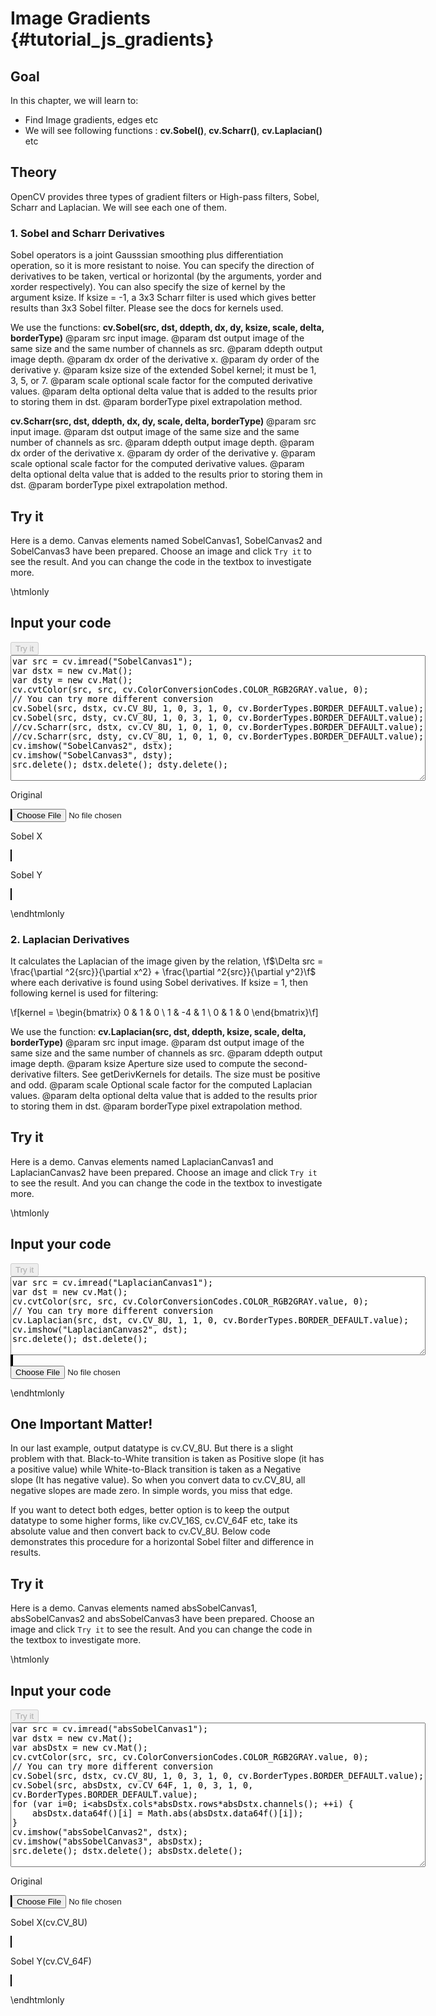 Image Gradients {#tutorial_js_gradients}
===============

Goal
----

In this chapter, we will learn to:

-   Find Image gradients, edges etc
-   We will see following functions : **cv.Sobel()**, **cv.Scharr()**, **cv.Laplacian()** etc

Theory
------

OpenCV provides three types of gradient filters or High-pass filters, Sobel, Scharr and Laplacian.
We will see each one of them.

### 1. Sobel and Scharr Derivatives

Sobel operators is a joint Gausssian smoothing plus differentiation operation, so it is more
resistant to noise. You can specify the direction of derivatives to be taken, vertical or horizontal
(by the arguments, yorder and xorder respectively). You can also specify the size of kernel by the
argument ksize. If ksize = -1, a 3x3 Scharr filter is used which gives better results than 3x3 Sobel
filter. Please see the docs for kernels used.

We use the functions: **cv.Sobel(src, dst, ddepth, dx, dy, ksize, scale, delta, borderType)** 
@param src         input image.
@param dst         output image of the same size and the same number of channels as src.
@param ddepth      output image depth.
@param dx          order of the derivative x.
@param dy   	   order of the derivative y.
@param ksize   	   size of the extended Sobel kernel; it must be 1, 3, 5, or 7.
@param scale       optional scale factor for the computed derivative values.
@param delta       optional delta value that is added to the results prior to storing them in dst.
@param borderType  pixel extrapolation method.

**cv.Scharr(src, dst, ddepth, dx, dy, scale, delta, borderType)** 
@param src         input image.
@param dst         output image of the same size and the same number of channels as src.
@param ddepth      output image depth.
@param dx          order of the derivative x.
@param dy   	   order of the derivative y.
@param scale       optional scale factor for the computed derivative values.
@param delta       optional delta value that is added to the results prior to storing them in dst.
@param borderType  pixel extrapolation method.

Try it
------

Here is a demo. Canvas elements named SobelCanvas1, SobelCanvas2 and SobelCanvas3 have been prepared. Choose an image and
click `Try it` to see the result. And you can change the code in the textbox to investigate more.

\htmlonly
<!DOCTYPE html>
<head>
<style>
canvas {
    border: 1px solid black;
}
</style>
</head>
<body>
<div id="SobelCodeArea">
<h2>Input your code</h2>
<button id="SobelTryIt" disabled="true" onclick="SobelExecuteCode()">Try it</button><br>
<textarea rows="13" cols="80" id="SobelTestCode" spellcheck="false">
var src = cv.imread("SobelCanvas1");
var dstx = new cv.Mat();
var dsty = new cv.Mat();
cv.cvtColor(src, src, cv.ColorConversionCodes.COLOR_RGB2GRAY.value, 0);
// You can try more different conversion
cv.Sobel(src, dstx, cv.CV_8U, 1, 0, 3, 1, 0, cv.BorderTypes.BORDER_DEFAULT.value);
cv.Sobel(src, dsty, cv.CV_8U, 1, 0, 3, 1, 0, cv.BorderTypes.BORDER_DEFAULT.value);
//cv.Scharr(src, dstx, cv.CV_8U, 1, 0, 1, 0, cv.BorderTypes.BORDER_DEFAULT.value);
//cv.Scharr(src, dsty, cv.CV_8U, 1, 0, 1, 0, cv.BorderTypes.BORDER_DEFAULT.value);
cv.imshow("SobelCanvas2", dstx);
cv.imshow("SobelCanvas3", dsty); 
src.delete(); dstx.delete(); dsty.delete();
</textarea>
</div>
<div id="SobelShowcase">
    <div>
        <div>
        	<p>Original</p>
        	<canvas id="SobelCanvas1"></canvas>
        	<input type="file" id="SobelInput" name="file" />
        </div>       
        <div>
        	<p>Sobel X</p>
        	<canvas id="SobelCanvas2"></canvas>
        </div>
        <div>
        	<p>Sobel Y</p>
        	<canvas id="SobelCanvas3"></canvas>
        </div>
    </div>
</div>
<script src="utils.js"></script>
<script async src="opencv.js" id="opencvjs"></script>
<script>
function SobelExecuteCode() {
    var SobelText = document.getElementById("SobelTestCode").value;
    eval(SobelText);
}

loadImageToCanvas("lena.jpg", "SobelCanvas1");
var SobelInputElement = document.getElementById("SobelInput");
SobelInputElement.addEventListener("change", SobelHandleFiles, false);
function SobelHandleFiles(e) {
    var SobelUrl = URL.createObjectURL(e.target.files[0]);
    loadImageToCanvas(SobelUrl, "SobelCanvas1");
}
</script>
</body>
\endhtmlonly

### 2. Laplacian Derivatives

It calculates the Laplacian of the image given by the relation,
\f$\Delta src = \frac{\partial ^2{src}}{\partial x^2} + \frac{\partial ^2{src}}{\partial y^2}\f$ where
each derivative is found using Sobel derivatives. If ksize = 1, then following kernel is used for
filtering:

\f[kernel = \begin{bmatrix} 0 & 1 & 0 \\ 1 & -4 & 1 \\ 0 & 1 & 0  \end{bmatrix}\f]

We use the function: **cv.Laplacian(src, dst, ddepth, ksize, scale, delta, borderType)** 
@param src         input image.
@param dst         output image of the same size and the same number of channels as src.
@param ddepth      output image depth.
@param ksize   	   Aperture size used to compute the second-derivative filters. See getDerivKernels for details. The size must be positive and odd.
@param scale       Optional scale factor for the computed Laplacian values.
@param delta       optional delta value that is added to the results prior to storing them in dst.
@param borderType  pixel extrapolation method.

Try it
------

Here is a demo. Canvas elements named LaplacianCanvas1 and LaplacianCanvas2 have been prepared. Choose an image and
click `Try it` to see the result. And you can change the code in the textbox to investigate more.

\htmlonly
<!DOCTYPE html>
<head>
<style>
canvas {
    border: 1px solid black;
}
</style>
</head>
<body>
<div id="LaplacianCodeArea">
<h2>Input your code</h2>
<button id="LaplacianTryIt" disabled="true" onclick="LaplacianExecuteCode()">Try it</button><br>
<textarea rows="8" cols="80" id="LaplacianTestCode" spellcheck="false">
var src = cv.imread("LaplacianCanvas1");
var dst = new cv.Mat();
cv.cvtColor(src, src, cv.ColorConversionCodes.COLOR_RGB2GRAY.value, 0);
// You can try more different conversion
cv.Laplacian(src, dst, cv.CV_8U, 1, 1, 0, cv.BorderTypes.BORDER_DEFAULT.value);
cv.imshow("LaplacianCanvas2", dst);
src.delete(); dst.delete();
</textarea>
</div>
<div id="LaplacianShowcase">
    <div>
        <canvas id="LaplacianCanvas1"></canvas>
        <canvas id="LaplacianCanvas2"></canvas>
    </div>
    <input type="file" id="LaplacianInput" name="file" />
</div>
<script>
function LaplacianExecuteCode() {
    var LaplacianText = document.getElementById("LaplacianTestCode").value;
    eval(LaplacianText);
}

loadImageToCanvas("lena.jpg", "LaplacianCanvas1");
var LaplacianInputElement = document.getElementById("LaplacianInput");
LaplacianInputElement.addEventListener("change", LaplacianHandleFiles, false);
function LaplacianHandleFiles(e) {
    var LaplacianUrl = URL.createObjectURL(e.target.files[0]);
    loadImageToCanvas(LaplacianUrl, "LaplacianCanvas1");
}
</script>
</body>
\endhtmlonly

One Important Matter!
---------------------

In our last example, output datatype is cv.CV_8U. But there is a slight problem with
that. Black-to-White transition is taken as Positive slope (it has a positive value) while
White-to-Black transition is taken as a Negative slope (It has negative value). So when you convert
data to cv.CV_8U, all negative slopes are made zero. In simple words, you miss that edge.

If you want to detect both edges, better option is to keep the output datatype to some higher forms,
like cv.CV_16S, cv.CV_64F etc, take its absolute value and then convert back to cv.CV_8U.
Below code demonstrates this procedure for a horizontal Sobel filter and difference in results.

Try it
------

Here is a demo. Canvas elements named absSobelCanvas1, absSobelCanvas2 and absSobelCanvas3 have been prepared. Choose an image and
click `Try it` to see the result. And you can change the code in the textbox to investigate more.

\htmlonly
<!DOCTYPE html>
<head>
<style>
canvas {
    border: 1px solid black;
}
</style>
</head>
<body>
<div id="absSobelCodeArea">
<h2>Input your code</h2>
<button id="absSobelTryIt" disabled="true" onclick="absSobelExecuteCode()">Try it</button><br>
<textarea rows="15" cols="80" id="absSobelTestCode" spellcheck="false">
var src = cv.imread("absSobelCanvas1");
var dstx = new cv.Mat();
var absDstx = new cv.Mat();
cv.cvtColor(src, src, cv.ColorConversionCodes.COLOR_RGB2GRAY.value, 0);
// You can try more different conversion
cv.Sobel(src, dstx, cv.CV_8U, 1, 0, 3, 1, 0, cv.BorderTypes.BORDER_DEFAULT.value);
cv.Sobel(src, absDstx, cv.CV_64F, 1, 0, 3, 1, 0, cv.BorderTypes.BORDER_DEFAULT.value);
for (var i=0; i<absDstx.cols*absDstx.rows*absDstx.channels(); ++i) {
    absDstx.data64f()[i] = Math.abs(absDstx.data64f()[i]);
}
cv.imshow("absSobelCanvas2", dstx);
cv.imshow("absSobelCanvas3", absDstx); 
src.delete(); dstx.delete(); absDstx.delete();
</textarea>
</div>
<div id="absSobelShowcase">
    <div>
        <div>
        	<p>Original</p>
        	<canvas id="absSobelCanvas1"></canvas>
        	<input type="file" id="absSobelInput" name="file" />
        </div>       
        <div>
        	<p>Sobel X(cv.CV_8U)</p>
        	<canvas id="absSobelCanvas2"></canvas>
        </div>
        <div>
        	<p>Sobel Y(cv.CV_64F)</p>
        	<canvas id="absSobelCanvas3"></canvas>
        </div>
    </div>
</div>
<script>
function absSobelExecuteCode() {
    var absSobelText = document.getElementById("absSobelTestCode").value;
    eval(absSobelText);
}

loadImageToCanvas("LinuxLogo.jpg", "absSobelCanvas1");
var absSobelInputElement = document.getElementById("absSobelInput");
absSobelInputElement.addEventListener("change", absSobelHandleFiles, false);
function absSobelHandleFiles(e) {
    var absSobelUrl = URL.createObjectURL(e.target.files[0]);
    loadImageToCanvas(absSobelUrl, "absSobelCanvas1");
}
document.getElementById("opencvjs").onload = function() {
    document.getElementById("SobelTryIt").disabled = false;
    document.getElementById("LaplacianTryIt").disabled = false;
    document.getElementById("absSobelTryIt").disabled = false;
};
</script>
</body>
\endhtmlonly
